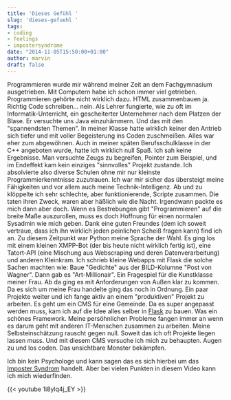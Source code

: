 ```yaml
---
title: 'Dieses Gefühl '
slug: 'dieses-gefuehl '
tags:
- coding
- feelings
- impostersyndrome
date: "2014-11-05T15:50:00+01:00"
author: marvin
draft: false
---
```

Programmieren wurde mir während meiner Zeit an dem Fachgymnasium ausgetrieben. Mit Computern habe ich schon immer viel getrieben. Programmieren gehörte nicht wirklich dazu. HTML zusammenbauen ja. Richtig Code schreiben... nein. Als Lehrer fungierte, wie zu oft im Informatik-Unterricht, ein gescheiterter Unternehmer nach dem Platzen der Blase. Er versuchte uns Java einzuhämmern. Und das mit den "spannendsten Themen". In meiner Klasse hatte wirklich keiner den Antrieb sich tiefer und mit voller Begeisterung ins Coden zuschmeißen. Alles war eher zum abgewöhnen. Auch in meiner späten Berufsschulklasse in der C++ angeboten wurde, hatte ich wirklich null Spaß. Ich sah keine Ergebnisse. Man versuchte Zeugs zu begreifen, Pointer zum Beispiel, und im Endeffekt kam kein einziges "sinnvolles" Projekt zustande. Ich absolvierte also diverse Schulen ohne mir nur kleinste Programmierkenntnisse zuzutrauen. Ich war mir sicher das übersteigt meine Fähigkeiten und vor allem auch meine Technik-Intelligenz. Ab und zu klöppelte ich sehr schlechte, aber funktionierende, Scripte zusammen. Die taten ihren Zweck, waren aber häßlich wie die Nacht. Irgendwann packte es mich dann aber doch. Wenn es Bestrebungen gibt "Programmieren" auf die breite Maße auszurollen, muss es doch Hoffnung für einen normalen Sysadmin wie mich geben. Dank eine guten Freundes (dem ich soweit vertraue, dass ich ihn wirklich jeden peinlichen Scheiß fragen kann) find ich an. Zu diesem Zeitpunkt war Python meine Sprache der Wahl. Es ging los mit einem kleinen XMPP-Bot (der bis heute nicht wirklich fertig ist), eine Tatort-API (eine Mischung aus Webscraping und deren Datenverarbeitung) und anderen Kleinkram. Ich schrieb kleine Webapps mit Flask die solche Sachen machten wie: Baue "Gedichte" aus der BILD-Kolumne "Post von Wagner". Dann gab es "Art-Millionair". Ein Fragespiel für die Kunstklasse meiner Frau. Ab da ging es mit Anforderungen von Außen klar zu kommen. Da es sich um meine Frau handelte ging das noch in Ordnung. Ein paar Projekte weiter und ich fange aktiv an einem "produktiven" Projekt zu arbeiten. Es geht um ein CMS für eine Gemeinde. Da es super angepasst werden muss, kam ich auf die Idee alles selber in [Flask](http://flask.pocoo.org/) zu bauen. Was ein schönes Framework. Meine persöhnlichen Probleme fangen immer an wenn es darum geht mit anderen IT-Menschen zusammen zu arbeiten. Meine Selbsteinschätzung rauscht gegen null. Soweit das ich oft Projekte liegen lassen muss. Und mit diesem CMS versuche ich mich zu behaupten. Augen zu und los coden. Das unsichtbare Monster bekämpfen. 

Ich bin kein Psychologe und kann sagen das es sich hierbei um das [Imposter Syndrom](https://en.wikipedia.org/wiki/Impostor_syndrome) handelt. Aber bei vielen Punkten in diesem Video kann ich mich wiederfinden.

{{< youtube 1i8ylq4j_EY >}}